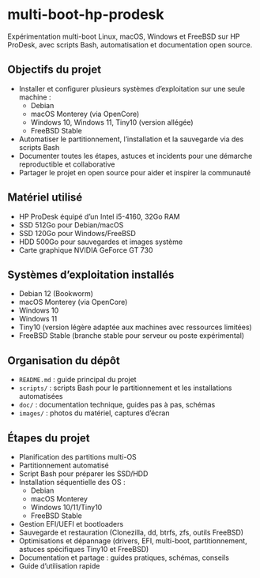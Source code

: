 # multi-boot-hp-prodesk

Expérimentation multi-boot Linux, macOS, Windows et FreeBSD sur HP ProDesk, avec scripts Bash, automatisation et documentation open source.

## Objectifs du projet

- Installer et configurer plusieurs systèmes d’exploitation sur une seule machine :
  - Debian
  - macOS Monterey (via OpenCore)
  - Windows 10, Windows 11, Tiny10 (version allégée)
  - FreeBSD Stable
- Automatiser le partitionnement, l’installation et la sauvegarde via des scripts Bash
- Documenter toutes les étapes, astuces et incidents pour une démarche reproductible et collaborative
- Partager le projet en open source pour aider et inspirer la communauté

## Matériel utilisé

- HP ProDesk équipé d’un Intel i5-4160, 32Go RAM
- SSD 512Go pour Debian/macOS
- SSD 120Go pour Windows/FreeBSD
- HDD 500Go pour sauvegardes et images système
- Carte graphique NVIDIA GeForce GT 730

## Systèmes d’exploitation installés

- Debian 12 (Bookworm)
- macOS Monterey (via OpenCore)
- Windows 10
- Windows 11
- Tiny10 (version légère adaptée aux machines avec ressources limitées)
- FreeBSD Stable (branche stable pour serveur ou poste expérimental)

## Organisation du dépôt

- `README.md` : guide principal du projet
- `scripts/` : scripts Bash pour le partitionnement et les installations automatisées
- `doc/` : documentation technique, guides pas à pas, schémas
- `images/` : photos du matériel, captures d’écran

## Étapes du projet

- Planification des partitions multi-OS
- Partitionnement automatisé
- Script Bash pour préparer les SSD/HDD
- Installation séquentielle des OS :
  - Debian
  - macOS Monterey
  - Windows 10/11/Tiny10
  - FreeBSD Stable
- Gestion EFI/UEFI et bootloaders
- Sauvegarde et restauration (Clonezilla, dd, btrfs, zfs, outils FreeBSD)
- Optimisations et dépannage (drivers, EFI, multi-boot, partitionnement, astuces spécifiques Tiny10 et FreeBSD)
- Documentation et partage : guides pratiques, schémas, conseils
- Guide d’utilisation rapide

